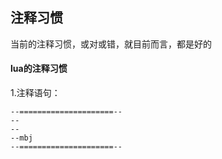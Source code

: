 ## 注释习惯  

当前的注释习惯，或对或错，就目前而言，都是好的

#### lua的注释习惯  
1.注释语句：  

```
--=====================--
--
--
--mbj
--=====================--
```
